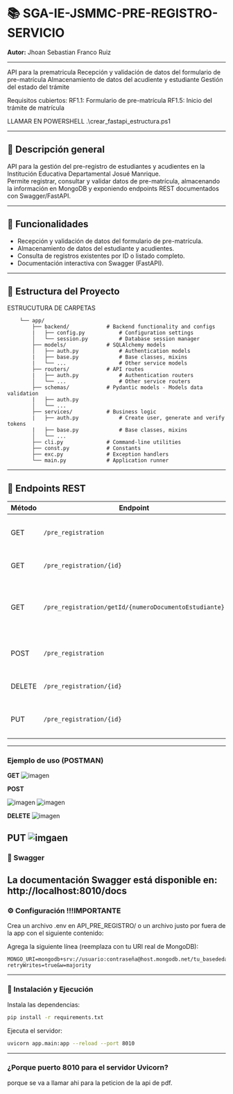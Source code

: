 
# 📚 SGA-IE-JSMMC-PRE-REGISTRO-SERVICIO

**Autor:** Jhoan Sebastian Franco Ruiz

---
API para la prematricula
Recepción y validación de datos del formulario de pre-matrícula
Almacenamiento de datos del acudiente y estudiante
Gestión del estado del trámite

Requisitos cubiertos:
RF1.1: Formulario de pre-matrícula
RF1.5: Inicio del trámite de matrícula

LLAMAR EN POWERSHELL
.\crear_fastapi_estructura.ps1

---

## 📝 Descripción general

API para la gestión del pre-registro de estudiantes y acudientes en la Institución Educativa Departamental Josué Manrique.  
Permite registrar, consultar y validar datos de pre-matrícula, almacenando la información en MongoDB y exponiendo endpoints REST documentados con Swagger/FastAPI.

---

## 🎯 Funcionalidades

- Recepción y validación de datos del formulario de pre-matrícula.
- Almacenamiento de datos del estudiante y acudientes.
- Consulta de registros existentes por ID o listado completo.
- Documentación interactiva con Swagger (FastAPI).

---

## 📁 Estructura del Proyecto

ESTRUCUTURA DE CARPETAS

```
    └── app/
        ├── backend/            # Backend functionality and configs
        |   ├── config.py           # Configuration settings
        │   └── session.py          # Database session manager
        ├── models/             # SQLAlchemy models
        │   ├── auth.py             # Authentication models
        |   ├── base.py             # Base classes, mixins
        |   └── ...                 # Other service models
        ├── routers/            # API routes
        |   ├── auth.py             # Authentication routers
        │   └── ...                 # Other service routers
        ├── schemas/            # Pydantic models - Models data validation
        |   ├── auth.py              
        │   └── ...
        ├── services/           # Business logic
        |   ├── auth.py             # Create user, generate and verify tokens
        |   ├── base.py             # Base classes, mixins
        │   └── ...
        ├── cli.py              # Command-line utilities
        ├── const.py            # Constants
        ├── exc.py              # Exception handlers
        └── main.py             # Application runner
```


---

## 🔧 Endpoints REST

| Método | Endpoint                    | Descripción                                 |
|--------|-----------------------------|---------------------------------------------|
| GET    | `/pre_registration`         | Listar todos los registros de prematrícula  |
| GET    | `/pre_registration/{id}`    | Consultar un registro por ID                |
| GET    | `/pre_registration/getId/{numeroDocumentoEstudiante}`    | Consultar el ID de un resgistro por el numero de documneto                |
| POST   | `/pre_registration`         | Crear un nuevo registro de prematrícula     |
| DELETE | `/pre_registration/{id}`    | Borrar  un registro de prematrícula         |
| PUT    | `/pre_registration/{id}`    | Remplazar todo un registro de prematricula  |
---

### Ejemplo de uso (POSTMAN)

**GET**
![imagen](/API_PRE_REGISTRO/imagenes/POSTMAN-GET.png)

**POST**

![imagen](/API_PRE_REGISTRO/imagenes/POSTMAN-POST1.png)
![imagen](/API_PRE_REGISTRO/imagenes/POSTMAN-POST2.png)

**DELETE**
![imagen](/API_PRE_REGISTRO/imagenes/POSTMAN-DELETE.png)

**PUT**
![imgaen](/API_PRE_REGISTRO/imagenes/POSTMAN-PUT.png)
--- 
### 📑 Swagger

La documentación Swagger está disponible en:
http://localhost:8010/docs
---

### ⚙️ Configuración !!!IMPORTANTE 
Crea un archivo .env en API_PRE_REGISTRO/ o un archivo justo por fuera de la app con el siguiente contenido:

Agrega la siguiente línea (reemplaza con tu URI real de MongoDB):

   ```
   MONGO_URI=mongodb+srv://usuario:contraseña@host.mongodb.net/tu_basededatos?retryWrites=true&w=majority
   ```

---
### 🚀 Instalación y Ejecución
Instala las dependencias:
```bash
pip install -r requirements.txt
```
Ejecuta el servidor:
```bash
uvicorn app.main:app --reload --port 8010
```



---
### ¿Porque puerto 8010 para el servidor Uvicorn?
porque se va a llamar ahi para la peticion de la api de pdf. 


